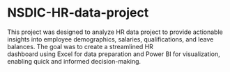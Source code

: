 # NSDIC-HR-data-project
This project was designed to analyze HR data project to provide actionable insights into employee demographics, salaries, qualifications, and leave balances. The goal was to create a streamlined HR dashboard using Excel for data preparation and Power BI for visualization, enabling quick and informed decision-making.
